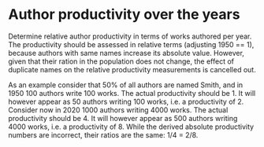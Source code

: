 # Author productivity over the years

Determine relative author productivity in terms of works authored
per year.  The productivity should be assessed in relative terms (adjusting
1950 == 1), because authors with same names increase its absolute
value.  However, given that their ration in the population does not
change, the effect of duplicate names on the relative productivity
measurements is cancelled out.

As an example consider that 50% of all authors are named Smith,
and in 1950 100 authors write 100 works.
The actual productivity should be 1.
It will however appear as 50 authors writing 100 works, i.e. a
productivity of 2.
Consider now in 2020 1000 authors writing 4000 works.
The actual productivity should be 4.
It will however appear as 500 authors writing 4000 works, i.e. a
productivity of 8.
While the derived absolute productivity numbers are incorrect,
their ratios are the same: 1/4 = 2/8.
